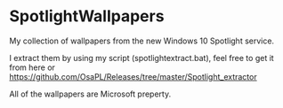 # SpotlightWallpapers

My collection of wallpapers from the new Windows 10 Spotlight service.

I extract them by using my script (spotlightextract.bat), feel free to get it from here or https://github.com/OsaPL/Releases/tree/master/Spotlight_extractor

All of the wallpapers are Microsoft preperty.
